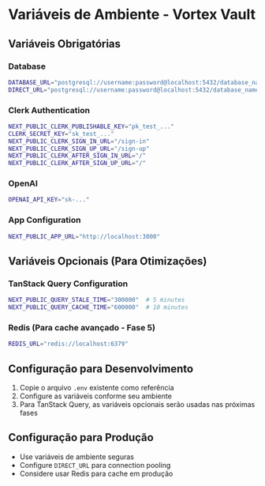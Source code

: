 # Variáveis de Ambiente - Vortex Vault

## Variáveis Obrigatórias

### Database
```bash
DATABASE_URL="postgresql://username:password@localhost:5432/database_name"
DIRECT_URL="postgresql://username:password@localhost:5432/database_name"
```

### Clerk Authentication
```bash
NEXT_PUBLIC_CLERK_PUBLISHABLE_KEY="pk_test_..."
CLERK_SECRET_KEY="sk_test_..."
NEXT_PUBLIC_CLERK_SIGN_IN_URL="/sign-in"
NEXT_PUBLIC_CLERK_SIGN_UP_URL="/sign-up"
NEXT_PUBLIC_CLERK_AFTER_SIGN_IN_URL="/"
NEXT_PUBLIC_CLERK_AFTER_SIGN_UP_URL="/"
```

### OpenAI
```bash
OPENAI_API_KEY="sk-..."
```

### App Configuration
```bash
NEXT_PUBLIC_APP_URL="http://localhost:3000"
```

## Variáveis Opcionais (Para Otimizações)

### TanStack Query Configuration
```bash
NEXT_PUBLIC_QUERY_STALE_TIME="300000"  # 5 minutes
NEXT_PUBLIC_QUERY_CACHE_TIME="600000"  # 10 minutes
```

### Redis (Para cache avançado - Fase 5)
```bash
REDIS_URL="redis://localhost:6379"
```

## Configuração para Desenvolvimento

1. Copie o arquivo `.env` existente como referência
2. Configure as variáveis conforme seu ambiente
3. Para TanStack Query, as variáveis opcionais serão usadas nas próximas fases

## Configuração para Produção

- Use variáveis de ambiente seguras
- Configure `DIRECT_URL` para connection pooling
- Considere usar Redis para cache em produção 